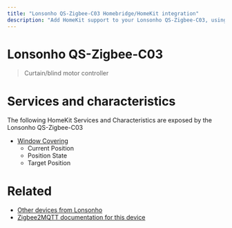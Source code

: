 ```yaml
---
title: "Lonsonho QS-Zigbee-C03 Homebridge/HomeKit integration"
description: "Add HomeKit support to your Lonsonho QS-Zigbee-C03, using Homebridge, Zigbee2MQTT and homebridge-z2m."
---
```

<!---
This file has been GENERATED using src/docgen/docgen.ts
DO NOT EDIT THIS FILE MANUALLY!
-->
# Lonsonho QS-Zigbee-C03
> Curtain/blind motor controller


# Services and characteristics
The following HomeKit Services and Characteristics are exposed by
the Lonsonho QS-Zigbee-C03

* [Window Covering](../../cover.md)
  * Current Position
  * Position State
  * Target Position


# Related
* [Other devices from Lonsonho](../index.md#lonsonho)
* [Zigbee2MQTT documentation for this device](https://www.zigbee2mqtt.io/devices/QS-Zigbee-C03.html)